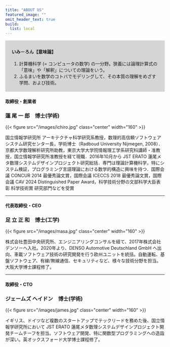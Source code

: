 ```yaml
---
title: "ABOUT US"
featured_image: ""
omit_header_text: true
build:
  list: local
---
```


<div style="background-color: #D5D5D5; padding: 5px 20px">
<h4> いみ－ろん【意味論】</h4>
<ol>
<li>計算機科学 (= コンピュータの数学) の一分野。狭義には論理計算式の「意味」や「解釈」についての理論をいう。
<li>ふるまいを数学のコトバでモデリングして、その本質の理解をめざす学問、および技術。
</ol>
</div>

#### 取締役・創業者
### 蓮 尾 一 郎　博士(学術)
{{< figure src="/images/ichiro.jpg" class="center" width="160" >}}

国立情報学研究所 アーキテクチャ科学研究系教授，数理的高信頼ソフトウェアシステム研究センター長，学術博士（Radboud University Nijmegen, 2008）．京都大学数理解析研究所助教，東京大学大学院情報理工学系研究科講師・准教授，国立情報学研究所准教授を経て現職．2016年10月から JST ERATO 蓮尾メタ数理システムデザインプロジェクト研究総括．専門は理論計算機科学，特にシステム検証，プログラミング言語理論における数学的構造に興味を持つ．国際会議 CONCUR 2014 最優秀論文賞，国際会議 ICECCS 2018 最優秀論文賞，国際会議 CAV 2024 Distinguished Paper Award，科学技術分野の文部科学大臣表彰 科学技術賞 研究部門などを受賞

---

#### 代表取締役・CEO
### 足 立 正 和　博士(工学)
{{< figure src="/images/masa.jpg" class="center" width="160" >}}

株式会社豊田中央研究所、エンジニアリングコンサルを経て、2017年株式会社デンソーへ入社。2020年より、DENSO Automotive Deutschland GmbH へ出向、車載ソフトウェア技術の研究開発を行う欧州ユニットを統括。自動運転、基盤ソフトウェア、有線/無線通信、セキュリティなど、様々な技術分野を担当。大阪大学博士課程修了。

---

#### 取締役・CTO
### ジェームズ ヘイドン　博士(学術)
{{< figure src="/images/james.jpg" class="center" width="160" >}}

イギリス、ドイツなど複数のスタートアップでテックリードを務めた後、国立情報学研究所において JST ERATO 蓮尾メタ数理システムデザインプロジェクト開発チームチーフを担当。ソフトウェア開発、特に関数型プログラミングへの造詣が深い。英オックスフォード大学博士課程修了。
